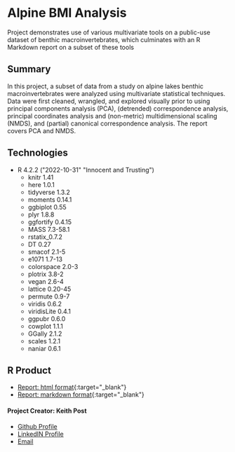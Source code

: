 # **Alpine BMI Analysis**
Project demonstrates use of various multivariate tools on a public-use dataset of benthic macroinvertebrates, which culminates with an R Markdown report on a subset of these tools

## Summary
In this project, a subset of data from a study on alpine lakes benthic macroinvertebrates were analyzed using multivariate statistical techniques. Data were first cleaned, wrangled, and explored visually prior to using principal components analysis (PCA), (detrended) correspondence analysis, principal coordinates analysis and (non-metric) multidimensional scaling (NMDS), and (partial) canonical correspondence analysis. The report covers PCA and NMDS.

## Technologies
* R 4.2.2 ("2022-10-31" "Innocent and Trusting")
  + knitr 1.41
  + here 1.0.1
  + tidyverse 1.3.2
  + moments 0.14.1    
  + ggbiplot 0.55     
  + plyr 1.8.8        
  + ggfortify 0.4.15  
  + MASS 7.3-58.1     
  + rstatix_0.7.2    
  + DT 0.27           
  + smacof 2.1-5      
  + e1071 1.7-13      
  + colorspace 2.0-3  
  + plotrix 3.8-2     
  + vegan 2.6-4      
  + lattice 0.20-45   
  + permute 0.9-7     
  + viridis 0.6.2     
  + viridisLite 0.4.1 
  + ggpubr 0.6.0      
  + cowplot 1.1.1    
  + GGally 2.1.2      
  + scales 1.2.1      
  + naniar 0.6.1      
  

## R Product
+ [Report: html format](https://htmlpreview.github.io/?https://github.com/kpost34/alpine_bmi_analysis/blob/master/report/alpine-bmi-analysis-report.html){:target="_blank"}
+ [Report: markdown format](https://github.com/kpost34/alpine_bmi_analysis/blob/master/report/alpine-bmi-analysis-report.md){:target="_blank"}

#### **Project Creator: Keith Post**
+ [Github Profile](https://github.com/kpost34) 
+ [LinkedIN Profile](https://www.linkedin.com/in/keith-post/)
+ [Email](mailto:keithhpost@gmail.com)